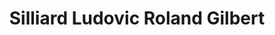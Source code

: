 ---
title: "Silliard Ludovic Roland Gilbert"
url: /malaunay/silliard-ludovic-roland-gilbert/
shop: Autowerkstatt
---